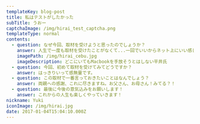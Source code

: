 ```yaml
---
templateKey: blog-post
title: 私はテストがしたかった
subTitle: うおー
captchaImage: /img/hirai_test_captcha.png
templateType: normal
contents:
  - question: なぜ今回、取材を受けようと思ったのでしょうか？
    answer: 人生で一度も取材を受けたことがなくて...一回でいいからネット上にいい感じの取材記事があがったらいいなぁって思ってたんですよねw
    imagePath: /img/hirai_cebu.jpg
    imageDescription: どこにいてもMacbookを手放そうとはしない平井氏
  - question: 今回、初めて取材を受けてみてどうですか？
    answer: はっきりいって感無量です。
  - question: この取材で一番言っておきたいことはなんでしょう？
    answer: 両親への感謝、これに尽きますね。お父さん、お母さん！みてる？！
  - question: 最後に今後の意気込みをお願いします！
    answer: これからの人生も楽しくやっていきます！
nickname: Yuki
iconImage: /img/hirai.jpg
date: 2017-01-04T15:04:10.000Z
---
```

